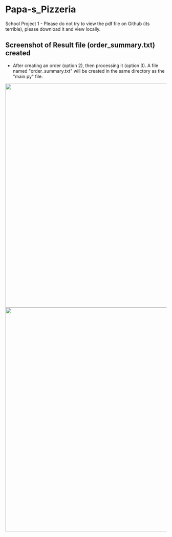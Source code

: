 # Papa-s_Pizzeria
School Project 1 - Please do not try to view the pdf file on Github (its terrible), please download it and view locally.

## Screenshot of Result file (order_summary.txt) created
- After creating an order (option 2), then processing it (option 3). A file named "order_summary.txt" will be created in the same directory as the "main.py" file.

<img src="https://github.com/kATtttttttttttttttt/Papa-s_Pizzeria/assets/163737404/855219d7-4ac9-4276-ae1e-4a157cdbcd72" width="700" />

<img src="https://github.com/kATtttttttttttttttt/Papa-s_Pizzeria/assets/163737404/7b7515bc-cc8d-4ca8-9001-ff567801a737" width="700" />

